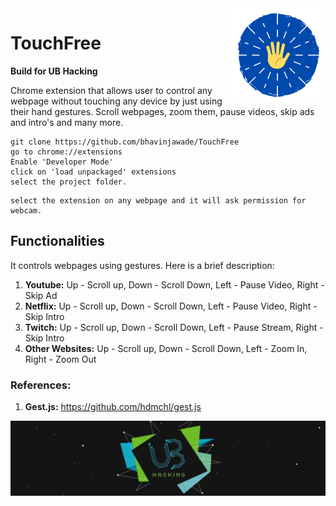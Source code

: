 <img src="icon38.png" width="150px"  align="right"/>

# TouchFree

**Build for UB Hacking**

Chrome extension that allows user to control any webpage without touching any device by just using their hand gestures. Scroll webpages, zoom them, pause videos, skip ads and intro's and many more. 


```
git clone https://github.com/bhavinjawade/TouchFree
go to chrome://extensions
Enable 'Developer Mode'
click on 'load unpackaged' extensions
select the project folder.
```
```
select the extension on any webpage and it will ask permission for webcam.
```

## Functionalities

It controls webpages using gestures. Here is a brief description:
1. **Youtube:** Up - Scroll up, Down - Scroll Down, Left - Pause Video, Right - Skip Ad
2. **Netflix:** Up - Scroll up, Down - Scroll Down, Left - Pause Video, Right - Skip Intro
3. **Twitch:** Up - Scroll up, Down - Scroll Down, Left - Pause Stream, Right - Skip Intro
4. **Other Websites:** Up - Scroll up, Down - Scroll Down, Left - Zoom In, Right - Zoom Out

### References:
1. **Gest.js:** https://github.com/hdmchl/gest.js


![](2020-10-25-07-32-24.png)
